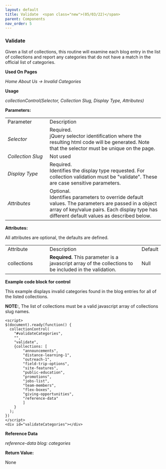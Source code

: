 ```yaml
---
layout: default
title: Validate  <span class="new">(05/03/22)</span>
parent: Components
nav_order: 5
---
```


### Validate

Given a list of collections, this routine will examine each blog
entry in the list of collections and report any categories 
that do not have a match in the official list of categories. 

**Used On Pages**

*Home*
*About Us -> Invalid Categories*

**Usage**

*collectionControl(Selector, Collection Slug, Display Type, Attributes)*

**Parameters:**

<table class="ws-table-all notranslate">
  <tbody>
    <tr class="tableTop">
     <td style="width:120px">Parameter</td>
     <td>Description</td>
    </tr>
    <tr>
      <td><em>Selector</em></td>
      <td>Required.<br>jQuery selector identification where the resulting html code will be generated.  Note that the selector must be unique on the page.</td>
    </tr>
    <tr>
      <td><em>Collection Slug</em></td>
      <td>Not used</td>
    </tr>
    <tr>
      <td><em>Display Type</em></td>
      <td>Required.<br>Identifies the display type requested.  For collection validation must be "validate".  These are case sensitive parameters. </td>
    </tr>
    <tr>
      <td><em>Attributes</em></td>
      <td>Optional.<br>Identifies parameters to override default values.  The parameters are passed in a object array of key/value pairs.  Each display type has different default values as described below. </td>
    </tr>
  </tbody>
</table>

**Attributes:**

All attributes are optional, the defaults are defined.

<table class="ws-table-all notranslate">
  <tbody>
    <tr class="tableTop">
     <td style="width:120px">Attribute</td>
     <td>Description</td>
     <td>Default</td>
    </tr>
    <tr>
      <td>collections</td>
      <td><strong>Required.</strong> This parameter is a javascript array of the collections to be included in the validation.
     </td>
     <td>Null</td>
    </tr>
  </tbody>
</table>

**Example code block for control**

This example displays invalid categories found in the blog entries for all of the listed collections.

**NOTE:**, The list of collections must be a valid javascript
array of collections slug names.

```
<script>
$(document).ready(function() {
  collectionControl(
    "#validateCategories",
    "",
    "validate",
    {collections: [
        "announcements",
        "distance-learning-1",
        "outreach-1",
        "field-trip-options",
        "site-features",
        "public-education",
        "promotions",
        "jobs-list",
        "team-members",
        "flex-boxes",
        "giving-opportunities",
        "reference-data"
        ]
    }
  );
})
</script>
<div id="validateCategories"></div>
```

**Reference Data**

*reference-data blog: categories*

**Return Value:**

None

